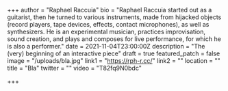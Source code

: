 +++
author = "Raphael Raccuia"
bio = "Raphael Raccuia started out as a guitarist, then he turned to various instruments, made from hijacked objects (record players, tape devices, effects, contact microphones), as well as synthesizers. He is an experimental musician, practices improvisation, sound creation, and plays and composes for live performance, for which he is also a performer."
date = 2021-11-04T23:00:00Z
description = "The (very) beginning of an interactive piece"
draft = true
featured_patch = false
image = "/uploads/bla.jpg"
link1 = "https://rph-r.cc/"
link2 = ""
location = ""
title = "Bla"
twitter = ""
video = "T82fq9N0bdc"

+++

